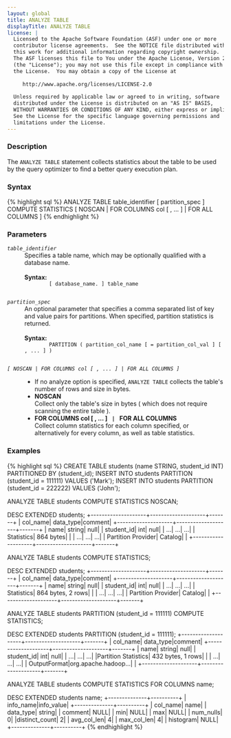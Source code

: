 ```yaml
---
layout: global
title: ANALYZE TABLE
displayTitle: ANALYZE TABLE
license: |
  Licensed to the Apache Software Foundation (ASF) under one or more
  contributor license agreements.  See the NOTICE file distributed with
  this work for additional information regarding copyright ownership.
  The ASF licenses this file to You under the Apache License, Version 2.0
  (the "License"); you may not use this file except in compliance with
  the License.  You may obtain a copy of the License at
 
     http://www.apache.org/licenses/LICENSE-2.0
 
  Unless required by applicable law or agreed to in writing, software
  distributed under the License is distributed on an "AS IS" BASIS,
  WITHOUT WARRANTIES OR CONDITIONS OF ANY KIND, either express or implied.
  See the License for the specific language governing permissions and
  limitations under the License.
---
```


### Description

The `ANALYZE TABLE` statement collects statistics about the table to be used by the query optimizer to find a better query execution plan.

### Syntax

{% highlight sql %}
ANALYZE TABLE table_identifier [ partition_spec ]
    COMPUTE STATISTICS [ NOSCAN | FOR COLUMNS col [ , ... ] | FOR ALL COLUMNS ]
{% endhighlight %}

### Parameters

<dl>
  <dt><code><em>table_identifier</em></code></dt>
  <dd>
    Specifies a table name, which may be optionally qualified with a database name.<br><br>
    <b>Syntax:</b>
      <code>
        [ database_name. ] table_name
      </code>
  </dd>
</dl>

<dl>
  <dt><code><em>partition_spec</em></code></dt>
  <dd>
    An optional parameter that specifies a comma separated list of key and value pairs
    for partitions. When specified, partition statistics is returned.<br><br>
    <b>Syntax:</b>
      <code>
        PARTITION ( partition_col_name [ = partition_col_val ] [ , ... ] )
      </code>
  </dd>
</dl>

<dl>
  <dt><code><em>[ NOSCAN | FOR COLUMNS col [ , ... ] | FOR ALL COLUMNS ]</em></code></dt>
    <dd>
      <ul>
        <li> If no analyze option is specified, <code>ANALYZE TABLE</code> collects the table's number of rows and size in bytes. </li>
        <li> <b>NOSCAN</b>
          <br> Collect only the table's size in bytes ( which does not require scanning the entire table ). </li>
        <li> <b>FOR COLUMNS col [ , ... ] <code> | </code> FOR ALL COLUMNS</b>
          <br> Collect column statistics for each column specified, or alternatively for every column, as well as table statistics.
        </li>
      </ul>
     </dd>
</dl>

### Examples

{% highlight sql %}
CREATE TABLE students (name STRING, student_id INT) PARTITIONED BY (student_id);
INSERT INTO students PARTITION (student_id = 111111) VALUES ('Mark');
INSERT INTO students PARTITION (student_id = 222222) VALUES ('John');

ANALYZE TABLE students COMPUTE STATISTICS NOSCAN;

DESC EXTENDED students;
  +--------------------+--------------------+-------+
  |            col_name|           data_type|comment|
  +--------------------+--------------------+-------+
  |                name|              string|   null|
  |          student_id|                 int|   null|
  |                 ...|                 ...|    ...|
  |          Statistics|           864 bytes|       |
  |                 ...|                 ...|    ...|
  |  Partition Provider|             Catalog|       |
  +--------------------+--------------------+-------+

ANALYZE TABLE students COMPUTE STATISTICS;

DESC EXTENDED students;
  +--------------------+--------------------+-------+
  |            col_name|           data_type|comment|
  +--------------------+--------------------+-------+
  |                name|              string|   null|
  |          student_id|                 int|   null|
  |                 ...|                 ...|    ...|
  |          Statistics|   864 bytes, 2 rows|       |
  |                 ...|                 ...|    ...|
  |  Partition Provider|             Catalog|       |
  +--------------------+--------------------+-------+

ANALYZE TABLE students PARTITION (student_id = 111111) COMPUTE STATISTICS;

DESC EXTENDED students PARTITION (student_id = 111111);
  +--------------------+--------------------+-------+
  |            col_name|           data_type|comment|
  +--------------------+--------------------+-------+
  |                name|              string|   null|
  |          student_id|                 int|   null|
  |                 ...|                 ...|    ...|
  |Partition Statistics|   432 bytes, 1 rows|       |
  |                 ...|                 ...|    ...|
  |        OutputFormat|org.apache.hadoop...|       |
  +--------------------+--------------------+-------+

ANALYZE TABLE students COMPUTE STATISTICS FOR COLUMNS name;

DESC EXTENDED students name;
  +--------------+----------+
  |     info_name|info_value|
  +--------------+----------+
  |      col_name|      name|
  |     data_type|    string|
  |       comment|      NULL|
  |           min|      NULL|
  |           max|      NULL|
  |     num_nulls|         0|
  |distinct_count|         2|
  |   avg_col_len|         4|
  |   max_col_len|         4|
  |     histogram|      NULL|
  +--------------+----------+
{% endhighlight %}
